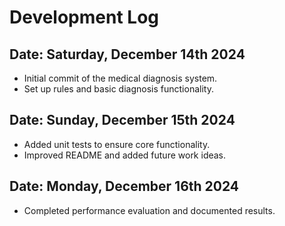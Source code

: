 # Development Log

## Date: Saturday, December 14th 2024
- Initial commit of the medical diagnosis system.
- Set up rules and basic diagnosis functionality.

## Date: Sunday, December 15th 2024
- Added unit tests to ensure core functionality.
- Improved README and added future work ideas.

## Date: Monday, December 16th 2024
- Completed performance evaluation and documented results.

